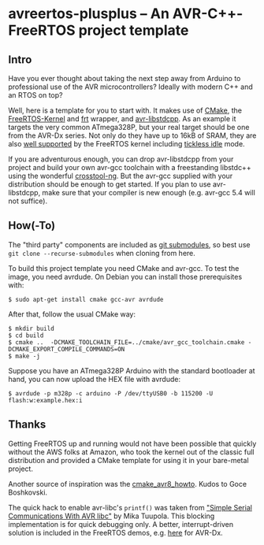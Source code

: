 # avreertos-plusplus – An AVR-C++-FreeRTOS project template

## Intro

Have you ever thought about taking the next step away from Arduino to professional use of the AVR microcontrollers? Ideally with modern C++ and an RTOS on top?

Well, here is a template for you to start with. It makes use of [CMake](https://cmake.org/), the [FreeRTOS-Kernel](https://github.com/FreeRTOS/FreeRTOS-Kernel) and [frt](https://github.com/Floessie/frt) wrapper, and [avr-libstdcpp](https://github.com/modm-io/avr-libstdcpp). As an example it targets the very common ATmega328P, but your real target should be one from the AVR-Dx series. Not only do they have up to 16kB of SRAM, they are also [well supported](https://www.freertos.org/Documentation/02-Kernel/03-Supported-devices/04-Demos/Atmel-now-Microchip/microchip-avr-dx-demo#configuration-and-usage-details) by the FreeRTOS kernel including [tickless idle](https://www.freertos.org/Documentation/02-Kernel/02-Kernel-features/07-Lower-power-support) mode.

If you are adventurous enough, you can drop avr-libstdcpp from your project and build your own avr-gcc toolchain with a freestanding libstdc++ using the wonderful [crosstool-ng](https://github.com/crosstool-ng/crosstool-ng). But the avr-gcc supplied with your distribution should be enough to get started. If you plan to use avr-libstdcpp, make sure that your compiler is new enough (e.g. avr-gcc 5.4 will not suffice).

## How(-To)

The "third party" components are included as [git submodules](https://git-scm.com/book/en/v2/Git-Tools-Submodules), so best use `git clone --recurse-submodules` when cloning from here.

To build this project template you need CMake and avr-gcc. To test the image, you need avrdude. On Debian you can install those prerequisites with:

```
$ sudo apt-get install cmake gcc-avr avrdude
```

After that, follow the usual CMake way:

```
$ mkdir build
$ cd build
$ cmake ..  -DCMAKE_TOOLCHAIN_FILE=../cmake/avr_gcc_toolchain.cmake -DCMAKE_EXPORT_COMPILE_COMMANDS=ON
$ make -j
```

Suppose you have an ATmega328P Arduino with the standard bootloader at hand, you can now upload the HEX file with avrdude:

```
$ avrdude -p m328p -c arduino -P /dev/ttyUSB0 -b 115200 -U flash:w:example.hex:i
```

## Thanks

Getting FreeRTOS up and running would not have been possible that quickly without the AWS folks at Amazon, who took the kernel out of the classic full distribution and provided a CMake template for using it in your bare-metal project.

Another source of inspiration was the [cmake_avr8_howto](https://github.com/positronic57/cmake_avr8_howto). Kudos to Goce Boshkovski.

The quick hack to enable avr-libc's `printf()` was taken from ["Simple Serial Communications With AVR libc"](https://www.appelsiini.net/2011/simple-usart-with-avr-libc/) by Mika Tuupola. This blocking implementation is for quick debugging only. A better, interrupt-driven solution is included in the FreeRTOS demos, e.g. [here](https://github.com/FreeRTOS/FreeRTOS/blob/main/FreeRTOS/Demo/AVR_Dx_IAR/serial/serial.c) for AVR-Dx.